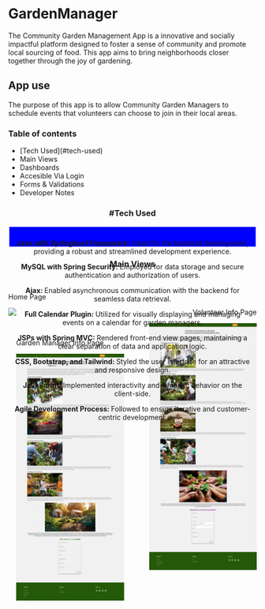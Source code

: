 # GardenManager
The Community Garden Management App is a innovative and socially impactful platform designed to foster a sense of community and promote local sourcing of food. This app aims to bring neighborhoods closer together through the joy of gardening.


<h2>App use</h2>
<p>The purpose of this app is to allow Community Garden Managers to schedule events that volunteers can choose to join in their local areas. <br>

</p>
<h3>Table of contents</h3>
<ul>
  <li>[Tech Used](#tech-used)</li>
  <li>Main Views</li>
  <li>Dashboards</li>
  <li>Accesible Via Login</li>
  <li>Forms & Validations</li>
  <li>Developer Notes</li>
</ul>
<h3 align="center">#Tech Used</h3>
<div align="center "style="border: 2px solid white; padding: 10px; background-color: blue; height: 20px">
  <p><span style="font-weight: bold">Java with Springboot Framework:</span> Used for the backend development, providing a robust and streamlined development experience.</p>
  <p><span style="font-weight: bold">MySQL with Spring Security: </span> Employed for data storage and secure authentication and authorization of users.</p>
  <p><span style="font-weight: bold">Ajax: </span> Enabled asynchronous communication with the backend for seamless data retrieval.</p>
  <p><span style="font-weight: bold">Full Calendar Plugin: </span> Utilized for visually displaying and managing events on a calendar for garden managers.</p>
  <p><span style="font-weight: bold">JSPs with Spring MVC: </span> Rendered front-end view pages, maintaining a clear separation of data and application logic.</p>
  <p><span style="font-weight: bold">CSS, Bootstrap, and Tailwind: </span> Styled the user interface for an attractive and responsive design.</p>
  <p><span style="font-weight: bold">JavaScript: </span> Implemented interactivity and dynamic behavior on the client-side.</p>
  <p><span style="font-weight: bold">Agile Development Process: </span> Followed to ensure iterative and customer-centric development.</p>
</div>
<h3 align="center">Main Views</h3>
<br>

  

<p align="left">Home Page</p>
<img align="left" style="height: 500px" src="Garden Manager demo/Home - We Run Gardens.png" alt"Home Page" /> 
  <p align="right">Volunteer Info Page</p>
<img align="right" style="height: 500px" src="Garden Manager demo/Volunteer for a Garden.png" alt"Volunteer Info Page" /> 
<br>
 <p align="left">Garden Manager Info Page </p>
<img align="left" style="height: 500px" src="Garden Manager demo/Manage A Garden.png" alt"Garden Manager Info Page" /> 



  

  

